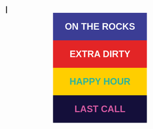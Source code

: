 <meta user-scalable=0 name="viewport" content="width=device-width, initial-scale=0.6, user-scalable=no">

<div class="" style="width:512px;margin:auto">
    <div id="canvases" class="" style="-webkit-touch-callout: none;-webkit-user-select: none;-khtml-user-select: none;-moz-user-select: none;-ms-user-select: none;">
      <canvas id="ctx" width="512px" height="741px" style="border:1px solid black"></canvas>
    </div>
</div>
<div class="" align="center" style="width:512px;margin:auto;" >
  <button type="button" id="ontherocks" style="width:50%;height:75px;font-size:25px;font-weight:bold;background-color:#3b3d95;color:white;border:none">ON THE ROCKS</button>
  <button type="button" id="extradirty" style="width:50%;height:75px;font-size:25px;font-weight:bold;background-color:#e32526;color:white;border:none">EXTRA DIRTY</button>
  <button type="button" id="happyhour" style="width:50%;height:75px;font-size:25px;font-weight:bold;background-color:#ffce00;color:#2eb49b;border:none">HAPPY HOUR</button>
  <button type="button" id="lastcall" style="width:50%;height:75px;font-size:25px;font-weight:bold;background-color:#140f3a;color:#d45aa1;border:none">LAST CALL</button>
</div>

<script src="main.js"></script>
